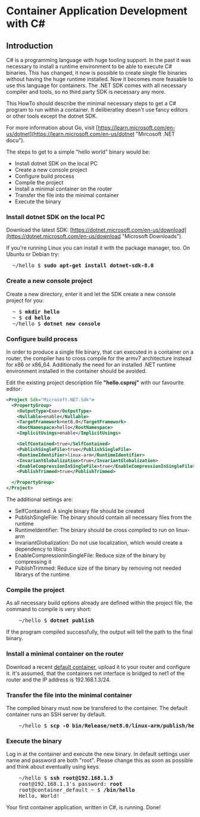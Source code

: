 # Container Application Development with C#


## Introduction
C# is a programming language with huge tooling support.
In the past it was necessary to install a runtime environment to be able to execute C# binaries.
This has changed, it now is possible to create single file binaries without having the huge runtime installed.
Now it becomes more feasable to use this language for containers.
The .NET SDK comes with all necessary compiler and tools, so no third party SDK is necessary any more.

This HowTo should describe the minimal necessary steps to get a C# program to run within a container.
It deliberatley doesn't use fancy editors or other tools except the dotnet SDK.

For more information about Go, visit [https://learn.microsoft.com/en-us/dotnet](https://learn.microsoft.com/en-us/dotnet "Mircosoft .NET docu").

The steps to get to a simple "hello world" binary would be:
- Install dotnet SDK on the local PC
- Create a new console project
- Configure build process
- Compile the project
- Install a minimal container on the router
- Transfer the file into the minimal container
- Execute the binary

### Install dotnet SDK on the local PC
Download the latest SDK: [https://dotnet.microsoft.com/en-us/download](https://dotnet.microsoft.com/en-us/download "Microsoft Downloads").

If you're running Linux you can install it with the package manager, too.
On Ubuntu or Debian try:
<pre>
  ~/hello $ <b>sudo apt-get install dotnet-sdk-8.0</b>
</pre>

### Create a new console project
Create a new directory, enter it and let the SDK create a new console project for you:
<pre>
  ~ $ <b>mkdir hello</b>
  ~ $ <b>cd hello</b>
  ~/hello $ <b>dotnet new console</b>
</pre>

### Configure build process
In order to produce a single file binary, that can executed in a container on a router, the compiler has to cross compile for the armv7 architecture instead for x86 or x86_64.
Additionally the need for an installed .NET runtime environment installed in the container should be avoided.

Edit the existing project description file <b>"hello.csproj"</b> with our favourite editor:

```xml
<Project Sdk="Microsoft.NET.Sdk">
  <PropertyGroup>
    <OutputType>Exe</OutputType>
    <Nullable>enable</Nullable>
    <TargetFramework>net8.0</TargetFramework>
    <RootNamespace>hello</RootNamespace>
    <ImplicitUsings>enable</ImplicitUsings>

    <SelfContained>true</SelfContained>
    <PublishSingleFile>true</PublishSingleFile>
    <RuntimeIdentifier>linux-arm</RuntimeIdentifier>
    <InvariantGlobalization>true</InvariantGlobalization>
    <EnableCompressionInSingleFile>true</EnableCompressionInSingleFile>
    <PublishTrimmed>true</PublishTrimmed>

  </PropertyGroup>
</Project>
```

The additional settings are:
- SelfContained: A single binary file should be created
- PublishSingleFile: The binary should contain all necessary files from the runtime
- RuntimeIdentifier: The binary should be cross compiled to run on linux-arm
- InvariantGlobalization: Do not use localization, which would create a dependency to libicu
- EnableCompressionInSingleFile: Reduce size of the binary by compressing it
- PublishTrimmed: Reduce size of the binary by removing not needed librarys of the runtime

### Compile the project
As all necessary build options already are defined within the project file, the command to compile is very short:
<pre>
    ~/hello $ <b>dotnet publish</b>
</pre>
If the program compiled successfully, the output will tell the path to the final binary.

### Install a minimal container on the router
Download a recent [default container](https://m3-container.net/M3_Container/images/container_default.tar "Default Container"), upload it to your router and configure it.
It's assumed, that the containers net interface is bridged to net1 of the router and the IP address is 192.168.1.3/24.

###  Transfer the file into the minimal container
The compiled binary must now be transfered to the container.
The default container runs an SSH server by default.
<pre>
    ~/hello $ <b>scp -O bin/Release/net8.0/linux-arm/publish/hello root@192.168.1.3:/bin/</b>
</pre>

### Execute the binary
Log in at the container and execute the new binary.
In default settings user name and password are both "root".
Please change this as soon as possible and think about eventually using keys.
<pre>
    ~/hello $ <b>ssh root@192.168.1.3</b>
    root@192.168.1.3's password: <b>root</b>
    root@container_default ~ $ <b>/bin/hello</b>
    Hello, World!
</pre>

Your first container application, written in C#, is running. Done!
